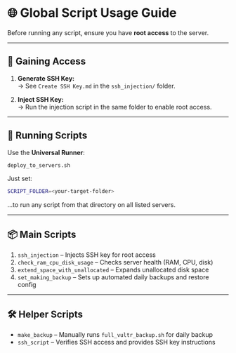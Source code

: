 # 🌐 Global Script Usage Guide

Before running any script, ensure you have **root access** to the server.

---

## 🔐 Gaining Access

1. **Generate SSH Key:**  
   → See `Create SSH Key.md` in the `ssh_injection/` folder.

2. **Inject SSH Key:**  
   → Run the injection script in the same folder to enable root access.

---

## 🚀 Running Scripts

Use the **Universal Runner**:
```bash
deploy_to_servers.sh
```

Just set:
```bash
SCRIPT_FOLDER=<your-target-folder>
```
…to run any script from that directory on all listed servers.

---

## 📦 Main Scripts

1. `ssh_injection` – Injects SSH key for root access
2. `check_ram_cpu_disk_usage` – Checks server health (RAM, CPU, disk)
3. `extend_space_with_unallocated` – Expands unallocated disk space
4. `set_making_backup` – Sets up automated daily backups and restore config

---

## 🛠️ Helper Scripts

- `make_backup` – Manually runs `full_vultr_backup.sh` for daily backup
- `ssh_script` – Verifies SSH access and provides SSH key instructions
